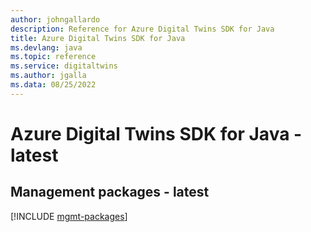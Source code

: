 ```yaml
---
author: johngallardo
description: Reference for Azure Digital Twins SDK for Java
title: Azure Digital Twins SDK for Java
ms.devlang: java
ms.topic: reference
ms.service: digitaltwins
ms.author: jgalla
ms.data: 08/25/2022
---
```

# Azure Digital Twins SDK for Java - latest

## Management packages - latest
[!INCLUDE [mgmt-packages](digital-twins-mgmt-index.md)]